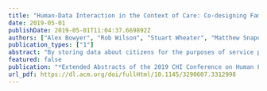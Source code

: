 ```yaml
---
title: "Human-Data Interaction in the Context of Care: Co-designing Family Civic Data Interfaces and Practices"
date: 2019-05-01
publishDate: 2019-05-01T11:04:37.669892Z
authors: ["Alex Bowyer", "Rob Wilson", "Stuart Wheater", "Matthew Snape", "Kyle Montague"]
publication_types: ["1"]
abstract: "By storing data about citizens for the purposes of service provision, private and public organizations have disempowered the people they serve, shifting the balance of power toward themselves as data holders. Through three co-production engagements involving families receiving "early help" support from their local authority and support workers involved in supplying this care, we have identified existing data usage practices, explored the impact of those practices upon the supported families, and co-designed new and improved approaches - both technological and practice-based - that are perceived to offer families fairer treatment, greater influence, and to benefit from better decision-making. Our findings show that by applying Human-Data Interaction and giving supported families direct access to see and manipulate their own data, both during and outside of the support engagement, the locus of decision-making could be shifted towards the data subject."
featured: false
publication: "*Extended Abstracts of the 2019 CHI Conference on Human Factors in Computing Systems*"
url_pdf: https://dl.acm.org/doi/fullHtml/10.1145/3290607.3312998
---
```


